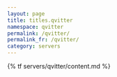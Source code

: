 ```yaml
---
layout: page
title: titles.qvitter
namespace: qvitter
permalink: /qvitter/
permalink_fr: /qvitter/
category: servers
---
```


{% tf servers/qvitter/content.md %}
